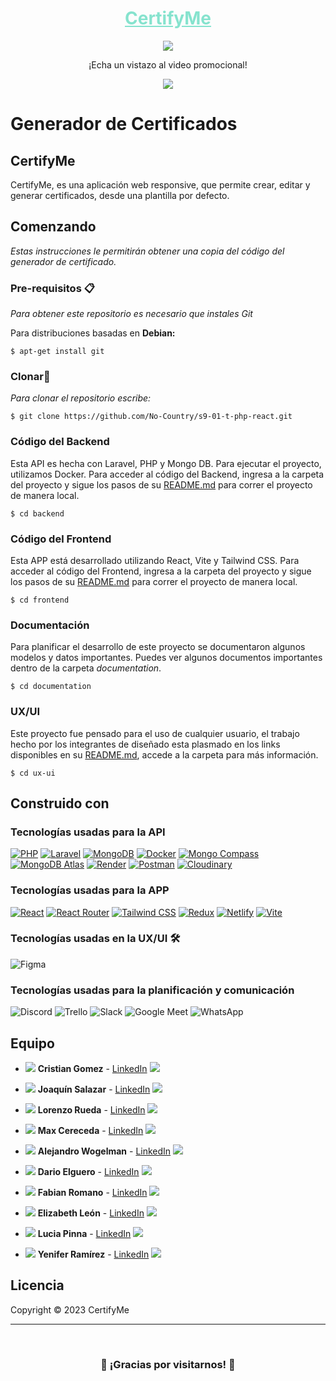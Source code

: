 <div align="center">
<h1>
<a href="" target="_blank" rel="noopener noreferrer" style="color: #86E3CE">CertifyMe</a>
</h1>
<img src="https://res.cloudinary.com/yeniferramirez11/image/upload/v1690471121/no-country/pantalla_no_country_njxbge.png">
<p>
<p>¡Echa un vistazo al video promocional!</p>
<a href="#" target="_blank" rel="noopener noreferrer">
  <img src="https://img.shields.io/badge/Ver%20video-FF0000?style=for-the-badge&logo=YouTube&logoColor=fff"/>
</a>
</div>


# Generador de Certificados

## CertifyMe
CertifyMe, es una aplicación web responsive, que permite crear, editar y generar certificados, desde una plantilla por defecto.

## Comenzando
_Estas instrucciones le permitirán obtener una copia del código del generador de certificado._

### Pre-requisitos 📋

_Para obtener este repositorio es necesario que instales Git_

Para distribuciones basadas en **Debian:**
```
$ apt-get install git
```
### Clonar🔧

_Para clonar el repositorio escribe:_

```
$ git clone https://github.com/No-Country/s9-01-t-php-react.git
```

### Código del Backend
Esta API es hecha con Laravel, PHP y Mongo DB. Para ejecutar el proyecto, utilizamos Docker. Para acceder al código del Backend, ingresa a la carpeta del proyecto y sigue los pasos de su [README.md](https://github.com/No-Country/s9-01-t-php-react/blob/dev/backend/README.md) para correr el proyecto de manera local.

```
$ cd backend
```

### Código del Frontend
Esta APP está desarrollado utilizando React, Vite y Tailwind CSS. Para acceder al código del Frontend, ingresa a la carpeta del proyecto y sigue los pasos de su [README.md](https://github.com/No-Country/s9-01-t-php-react/blob/dev/frontend/README.md) para correr el proyecto de manera local.

```
$ cd frontend
```

### Documentación
Para planificar el desarrollo de este proyecto se documentaron algunos modelos y datos importantes. Puedes ver algunos documentos importantes dentro de la carpeta _documentation_.

```
$ cd documentation
```

### UX/UI
Este proyecto fue pensado para el uso de cualquier usuario, el trabajo hecho por los integrantes de diseñado esta plasmado en los links disponibles en su [README.md](https://github.com/No-Country/s9-01-t-php-react/blob/dev/ux-ui/README.md), accede a la carpeta para más información.

```
$ cd ux-ui
```

## Construido con

### Tecnologías usadas para la API
[![PHP](https://img.shields.io/badge/PHP-8.1-777BB4?style=for-the-badge&logo=php&logoColor=white)](https://www.php.net/) [![Laravel](https://img.shields.io/badge/Laravel-9.0-FF2D20?style=for-the-badge&logo=laravel&logoColor=white)](https://laravel.com/) [![MongoDB](https://img.shields.io/badge/MongoDB-4ea94b?style=for-the-badge&logo=mongodb&logoColor=white)](https://www.mongodb.com/) [![Docker](https://img.shields.io/badge/Docker-2496ED?style=for-the-badge&logo=docker&logoColor=white)](https://www.docker.com/) [![Mongo Compass](https://img.shields.io/badge/Mongo%20Compass-47A248?style=for-the-badge&logo=mongodb&logoColor=white)](https://www.mongodb.com/products/compass) [![MongoDB Atlas](https://img.shields.io/badge/MongoDB%20Atlas-47A248?style=for-the-badge&logo=mongodb&logoColor=white)](https://www.mongodb.com/cloud/atlas) [![Render](https://img.shields.io/badge/Render-000000?style=for-the-badge&logo=render&logoColor=white)](https://render.com/) [![Postman](https://img.shields.io/badge/Postman-10.15-FF6C37?style=for-the-badge&logo=postman&logoColor=white)](https://www.postman.com/) [![Cloudinary](https://img.shields.io/badge/Cloudinary-777BB4?style=for-the-badge&logo=cloudinary&logoColor=white)](https://cloudinary.com/)

### Tecnologías usadas para la APP
[![React](https://img.shields.io/badge/React-61DAFB?style=for-the-badge&logo=react&logoColor=white)](https://reactjs.org/)
[![React Router](https://img.shields.io/badge/React_Router-f44250?style=for-the-badge&logo=reactrouter&logoColor=white)](https://reactrouter.com) [![Tailwind CSS](https://img.shields.io/badge/Tailwind%20CSS-38b2ac?style=for-the-badge&logo=tailwind-css&logoColor=white)](https://tailwindcss.com/) [![Redux](https://img.shields.io/badge/Redux-764ABC?style=for-the-badge&logo=redux&logoColor=white)](https://redux.js.org/) [![Netlify](https://img.shields.io/badge/Netlify-00C7B7?style=for-the-badge&logo=netlify&logoColor=white)](https://www.netlify.com/) [![Vite](https://img.shields.io/badge/Vite-646CFF?style=for-the-badge&logo=vite&logoColor=white)](https://vitejs.dev/) 

### Tecnologías usadas en la UX/UI 🛠️
![Figma](https://img.shields.io/badge/Figma-%23F24E1E.svg?style=for-the-badge&logo=Figma&logoColor=white) 

### Tecnologías usadas para la planificación y comunicación  

![Discord](https://img.shields.io/badge/Discord-5865F2?style=for-the-badge&logo=Discord&logoColor=fff) ![Trello](https://img.shields.io/badge/Trello-095ED8?style=for-the-badge&logo=Trello&logoColor=fff) ![Slack](https://img.shields.io/badge/Slack-%234A154B?style=for-the-badge&logo=Slack&logoColor=white) ![Google Meet](https://img.shields.io/badge/Google_Meet-FF0000?style=for-the-badge&logo=Google-Meet&logoColor=fff) ![WhatsApp](https://img.shields.io/badge/WhatsApp-25D366?style=for-the-badge&logo=WhatsApp&logoColor=fff)

## Equipo

* <img src="https://img.shields.io/badge/BACKEND-FA897B"> **Cristian Gomez** - [LinkedIn](https://www.linkedin.com/in/cristiangomezdev/) <img src="https://i.ibb.co/Ln0vhg4/AR.png">

* <img src="https://img.shields.io/badge/BACKEND-FA897B"> **Joaquín Salazar** -  [LinkedIn](https://www.linkedin.com/in/jes%C3%BAs-joaqu%C3%ADn-salazar-888668261/) <img src="https://i.ibb.co/Ln0vhg4/AR.png">

* <img src="https://img.shields.io/badge/BACKEND-FA897B"> **Lorenzo Rueda** -  [LinkedIn](https://www.linkedin.com/in/lorenzo-rueda-582758263/) <img src="https://i.ibb.co/276DbnR/VE.png">

* <img src="https://img.shields.io/badge/BACKEND-FA897B"> **Max Cereceda** -  [LinkedIn](https://www.linkedin.com/in/maxcereceda/) <img src="https://i.ibb.co/sj22SZS/PE.png">

* <img src="https://img.shields.io/badge/FRONTEND-FBD59B"> **Alejandro Wogelman** -  [LinkedIn](https://www.linkedin.com/in/alejandrowogel/) <img src="https://i.ibb.co/Ln0vhg4/AR.png">

* <img src="https://img.shields.io/badge/FRONTEND-FBD59B"> **Dario Elguero** -  [LinkedIn](https://github.com/Dario-Elguero) <img src="https://i.ibb.co/Ln0vhg4/AR.png">

* <img src="https://img.shields.io/badge/FRONTEND-FBD59B"> **Fabian Romano** -  [LinkedIn](https://www.linkedin.com/in/fabian-edgardo-romano/) <img src="https://i.ibb.co/Ln0vhg4/AR.png">

* <img src="https://img.shields.io/badge/UX/UI-FBD59B"> **Elizabeth León** -  [LinkedIn](https://www.linkedin.com/in/elizabethleonperez/) <img src="https://i.ibb.co/Ln0vhg4/AR.png">

* <img src="https://img.shields.io/badge/UX/UI-FBD59B"> **Lucia Pinna** -  [LinkedIn](https://www.linkedin.com/in/lucia-pinna/) <img src="https://i.ibb.co/Ln0vhg4/AR.png">

* <img src="https://img.shields.io/badge/PROJECT%20MANAGER-86E3CE"> **Yenifer Ramírez** -  [LinkedIn](https://www.linkedin.com/in/yeniferrosana/) <img src="https://i.ibb.co/276DbnR/VE.png">

## Licencia

Copyright © 2023 CertifyMe

---
<br/>

<h3 align="center">🎉 ¡Gracias por visitarnos! 🎉</h3>

<br/>